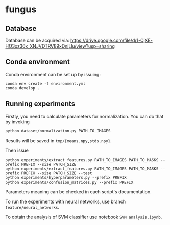 # fungus

## Database

Database can be acquired via: https://drive.google.com/file/d/1-CjXE-HO3xz36x_XNJVDTRV89xDnjLlu/view?usp=sharing

## Conda environment

Conda environment can be set up by issuing:

```
conda env create -f environment.yml
conda develop .
```

## Running experiments

Firstly, you need to calculate parameters for normalization. You can do that by invoking

```
python dataset/normalization.py PATH_TO_IMAGES
```

Results will be saved in `tmp/{means.npy,stds.npy}`.

Then issue

```
python experiments/extract_features.py PATH_TO_IMAGES PATH_TO_MASKS --prefix PREFIX --size PATCH_SIZE
python experiments/extract_features.py PATH_TO_IMAGES PATH_TO_MASKS --prefix PREFIX --size PATCH_SIZE --test
python experiments/hyperparameters.py --prefix PREFIX
python experiments/confusion_matrices.py --prefix PREFIX
```

Parameters meaning can be checked in each script's documentation.

To run the experiments with neural networks, use branch `feature/neural_networks`.

To obtain the analysis of SVM classifier use notebook `SVM analysis.ipynb`.
